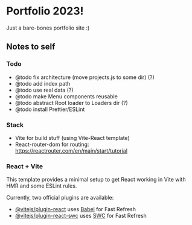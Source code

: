 # Portfolio 2023!

Just a bare-bones portfolio site :)

## Notes to self

### Todo

* @todo fix architecture (move projects.js to some dir) (?)
* @todo add index path
* @todo use real data (?)
* @todo make Menu components reusable
* @todo abstract Root loader to Loaders dir (?)
* @todo install Prettier/ESLint

### Stack

- Vite for build stuff (using Vite-React template)
- React-router-dom for routing: https://reactrouter.com/en/main/start/tutorial

### React + Vite

This template provides a minimal setup to get React working in Vite with HMR and some ESLint rules.

Currently, two official plugins are available:

- [@vitejs/plugin-react](https://github.com/vitejs/vite-plugin-react/blob/main/packages/plugin-react/README.md) uses [Babel](https://babeljs.io/) for Fast Refresh
- [@vitejs/plugin-react-swc](https://github.com/vitejs/vite-plugin-react-swc) uses [SWC](https://swc.rs/) for Fast Refresh
